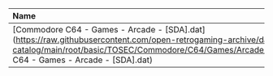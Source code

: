 |Name|Size|
|:---|---:|
|[Commodore C64 - Games - Arcade - [SDA].dat](https://raw.githubusercontent.com/open-retrogaming-archive/dat-catalog/main/root/basic/TOSEC/Commodore/C64/Games/Arcade/[SDA]/Commodore C64 - Games - Arcade - [SDA].dat)|5057|
